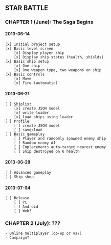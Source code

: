 ## STAR BATTLE

### CHAPTER 1 (June): The Saga Begins

#### 2013-06-14
    [x] Initial project setup
    [x] Basic level screen
        [x] Display player ship
        [x] Display ship status (health, shields)
    [x] Basic ship setup
        [x] One ship
        [x] One weapon type, two weapons on ship
    [x] Basic controls
        [x] Move
        [x] Fire (automatic)
    
#### 2013-06-21
    [ ] Shiplist
        [x] create JSON model
        [x] write loader
        [x] load ships using loader
    [ ] Profile
        [ ] create JSON model
        [ ] save/load
    [ ] Basic gameplay
        [ ] Player and randomly spawned enemy ship
        [ ] Random enemy AI
        [ ] Emplacements auto-target nearest enemy
        [ ] Ship destroyed on 0 health

#### 2013-06-28
    [ ] Advanced gameplay
    [ ] Ship shop

#### 2013-07-04
    [ ] Release
        [ ] PC
        [ ] Android
        [ ] Web?

### CHAPTER 2 (July): ???
    - Online multiplayer (co-op or vs?)
    - Campaign?
